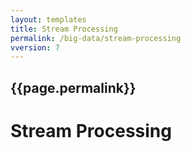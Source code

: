 ```yaml
---
layout: templates
title: Stream Processing
permalink: /big-data/stream-processing
vversion: 7
---
```



## {{page.permalink}} 

# Stream Processing

